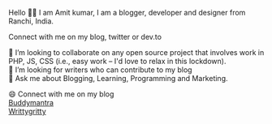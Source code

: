 Hello 🙏🏻 I am Amit kumar, I am a blogger, developer and designer from Ranchi, India.

Connect with me on my blog, twitter or dev.to


👯 I’m looking to collaborate on any open source project that involves work in PHP, JS, CSS (i.e., easy work – I'd love to relax in this lockdown).<br>
🤔 I’m looking for writers who can contribute to my blog<br>
💬 Ask me about Blogging, Learning, Programming and Marketing.

😄 Connect with me on my blog<br>
   [Buddymantra](https://buddymantra.com/about)<br>
   [Writtygritty](https://writtygritty.com)
